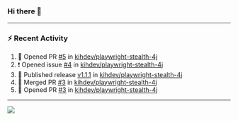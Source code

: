 ### Hi there 👋

---

### :zap: Recent Activity

<!--START_SECTION:activity-->
1. 💪 Opened PR [#5](https://github.com/kihdev/playwright-stealth-4j/pull/5) in [kihdev/playwright-stealth-4j](https://github.com/kihdev/playwright-stealth-4j)
2. ❗ Opened issue [#4](https://github.com/kihdev/playwright-stealth-4j/issues/4) in [kihdev/playwright-stealth-4j](https://github.com/kihdev/playwright-stealth-4j)
3. 🚀 Published release [v1.1.1](https://github.com/kihdev/playwright-stealth-4j/releases/tag/v1.1.1) in [kihdev/playwright-stealth-4j](https://github.com/kihdev/playwright-stealth-4j)
4. 🎉 Merged PR [#3](https://github.com/kihdev/playwright-stealth-4j/pull/3) in [kihdev/playwright-stealth-4j](https://github.com/kihdev/playwright-stealth-4j)
5. 💪 Opened PR [#3](https://github.com/kihdev/playwright-stealth-4j/pull/3) in [kihdev/playwright-stealth-4j](https://github.com/kihdev/playwright-stealth-4j)
<!--END_SECTION:activity-->

---

<!--
**fabriziofortino/fabriziofortino** is a ✨ _special_ ✨ repository because its `README.md` (this file) appears on your GitHub profile.

Here are some ideas to get you started:

- 🔭 I’m currently working on ...
- 🌱 I’m currently learning ...
- 👯 I’m looking to collaborate on ...
- 🤔 I’m looking for help with ...
- 💬 Ask me about ...
- 📫 How to reach me: ...
- 😄 Pronouns: ...
- ⚡ Fun fact: ...
-->
![](https://komarev.com/ghpvc/?username=fabriziofortino)

